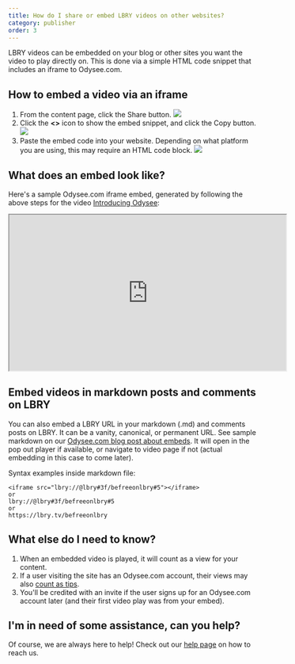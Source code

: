 ```yaml
---
title: How do I share or embed LBRY videos on other websites?
category: publisher
order: 3
---
```


LBRY videos can be embedded on your blog or other sites you want the video to play directly on. This is done via a simple HTML code snippet that includes an iframe to Odysee.com.

## How to embed a video via an iframe

1. From the content page, click the Share button.
   ![](https://spee.ch/5/b1d1d3c0f3cc4d98.png)
2. Click the **<>** icon to show the embed snippet, and click the Copy button.
   ![](https://spee.ch/b/d34ce0643fb7725a.png)
3. Paste the embed code into your website. Depending on what platform you are using, this may require an HTML code block.
   ![](https://spee.ch/5/embed-3.jpg)

## What does an embed look like?

Here's a sample Odysee.com iframe embed, generated by following the above steps for the video [Introducing Odysee](https://open.lbry.com/@lbry:3f/odysee:7?r=9PLaAYVfz6NLQa81fdSLpcvVhWm7joNV):

<iframe id="lbry-iframe" width="560" height="315" src="https://odysee.com/$/embed/odysee/7a416c44a6888d94fe045241bbac055c726332aa?r=9PLaAYVfz6NLQa81fdSLpcvVhWm7joNV" allowfullscreen></iframe>

## Embed videos in markdown posts and comments on LBRY

You can also embed a LBRY URL in your markdown (.md) and comments posts on LBRY. It can be a vanity, canonical, or permanent URL. See sample markdown on our [Odysee.com blog post about embeds](https://odysee.com/@lbry:3f/embedforscience:0). It will open in the pop out player if available, or navigate to video page if not (actual embedding in this case to come later). 

Syntax examples inside markdown file:

```
<iframe src="lbry://@lbry#3f/befreeonlbry#5"></iframe>
or 
lbry://@lbry#3f/befreeonlbry#5
or 
https://lbry.tv/befreeonlbry
```

## What else do I need to know?

1. When an embedded video is played, it will count as a view for your content.
1. If a user visiting the site has an Odysee.com account, their views may also [count as tips](/faq/rewards#contentview).
1. You'll be credited with an invite if the user signs up for an Odysee.com account later (and their first video play was from your embed).

## I'm in need of some assistance, can you help?

Of course, we are always here to help! Check out our [help page](/faq/support) on how to reach us.
